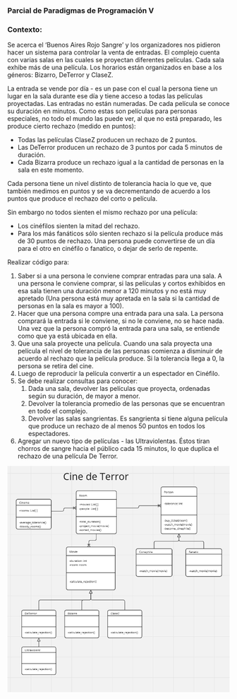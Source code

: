 ### Parcial de Paradigmas de Programación V

### Contexto:

Se acerca el ‘Buenos Aires Rojo Sangre’ y los organizadores nos pidieron
hacer un sistema para controlar la venta de entradas. El complejo cuenta
con varias salas en las cuales se proyectan diferentes películas. Cada sala
exhibe más de una película. Los horarios están organizados en base a los
géneros: Bizarro, DeTerror y ClaseZ. 

La entrada se vende por día - es un pase con el cual la persona tiene un lugar 
en la sala durante ese día y tiene acceso a todas las películas proyectadas. 
Las entradas no están numeradas. De cada película se conoce su duración en minutos.
Como estas son películas para personas especiales, no todo el mundo las
puede ver, al que no está preparado, les produce cierto rechazo (medido
en puntos):

- Todas las películas ClaseZ producen un rechazo de 2 puntos. 
- Las DeTerror producen un rechazo de 3 puntos por cada 5 minutos de
duración. 
- Cada Bizarra produce un rechazo igual a la cantidad de personas en la
sala en este momento.

Cada persona tiene un nivel distinto de tolerancia hacia lo que ve, que
también medimos en puntos y se va decrementando de acuerdo a los
puntos que produce el rechazo del corto o película.

Sin embargo no todos sienten el mismo rechazo por una película:
- Los cinéfilos sienten la mitad del rechazo.
- Para los más fanáticos sólo sienten rechazo si la película produce más
de 30 puntos de rechazo.
Una persona puede convertirse de un día para el otro en cinéfilo o
fanatico, o dejar de serlo de repente.

Realizar código para:
1. Saber si a una persona le conviene comprar entradas para una sala.
A una persona le conviene comprar, si las películas y cortos
exhibidos en esa sala tienen una duración menor a 120 minutos y
no está muy apretado (Una persona está muy apretada en la sala si
la cantidad de personas en la sala es mayor a 100).
2. Hacer que una persona compre una entrada para una sala. La
persona comprará la entrada si le conviene, si no le conviene, no se
hace nada. Una vez que la persona compró la entrada para una
sala, se entiende como que ya está ubicada en ella.
3. Que una sala proyecte una película. Cuando una sala proyecta una
película el nivel de tolerancia de las personas comienza a disminuir
de acuerdo al rechazo que la película produce. Si la tolerancia llega
a 0, la persona se retira del cine.
4. Luego de reproducir la película convertir a un espectador en
Cinéfilo.
5. Se debe realizar consultas para conocer:
   1. Dada una sala, devolver las películas que proyecta, ordenadas
      según su duración, de mayor a menor.
   2. Devolver la tolerancia promedio de las personas que se
      encuentran en todo el complejo. 
   3. Devolver las salas sangrientas. Es sangrienta si tiene alguna
      película que produce un rechazo de al menos 50 puntos en
      todos los espectadores.
6. Agregar un nuevo tipo de películas - las Ultraviolentas. Éstos tiran
chorros de sangre hacia el público cada 15 minutos, lo que duplica
el rechazo de una película De Terror.

![img.png](img.png)